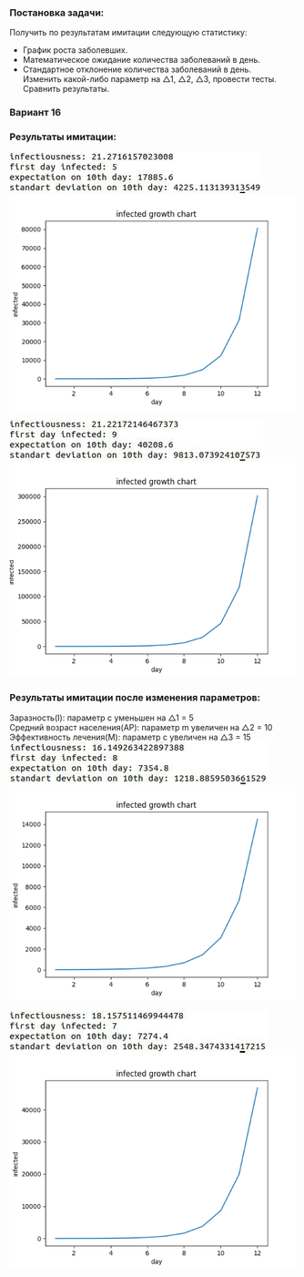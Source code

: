 ### Постановка задачи:  
Получить по результатам имитации следующую статистику:  
- График роста заболевших.  
- Математическое ожидание количества заболеваний в день.  
- Стандартное отклонение количества заболеваний в день.  
Изменить какой-либо параметр на △1​, △2​, △3​, провести тесты. Сравнить результаты.  
### Вариант 16  

  
### Результаты имитации:  
![1.1.](TiIIT/lab5/results/1.1.jpg)  
![simulation1.1.](TiIIT/lab5/results/simulation1.1.png)  
  
![1.2.](TiIIT/lab5/results/1.2.jpg)  
![simulation1.2.](TiIIT/lab5/results/simulation1.2.png)  
  
  
### Результаты имитации после изменения параметров:  
Заразность(I): параметр с уменьшен на △1 = 5  
Средний возраст населения(AP): параметр m увеличен на △2 = 10  
Эффективность лечения(M): параметр с увеличен на ​△3​ = 15  
![2.1.](TiIIT/lab5/results/2.1.jpg)  
![simulation2.1.](TiIIT/lab5/results/simulation2.1.png)  
  
![2.2.](TiIIT/lab5/results/2.2.jpg)  
![simulation2.2.](TiIIT/lab5/results/simulation2.2.png)  


